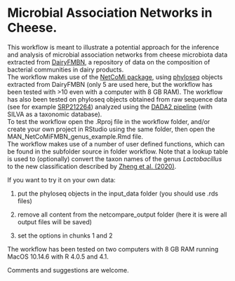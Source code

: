# Microbial Association Networks in Cheese.  

This workflow is meant to illustrate a potential approach for the inference and analysis of microbial association networks from cheese microbiota data extracted from [DairyFMBN](https://data.mendeley.com/datasets/3cwf729p34/4), a repository of data on the composition of bacterial communities in dairy products.  
The workflow makes use of the [NetCoMi package](https://github.com/stefpeschel/NetCoMi), using [phyloseq](https://joey711.github.io/phyloseq/) objects extracted from DairyFMBN (only 5 are used here, but the workflow has been tested with >10 even with a computer with 8 GB RAM). The workflow has also been tested on phyloseq objects obtained from raw sequence data (see for example [SRP212264](https://www.ncbi.nlm.nih.gov/sra/?term=SRP212264)) analyzed using the [DADA2 pipeline](https://benjjneb.github.io/dada2/tutorial_1_8.html) (with SILVA as a taxonomic database).  
To test the workflow open the .Rproj file in the workflow folder, and/or create your own project in RStudio using the same folder, then open the MAN_NetCoMiFMBN_genus_example.Rmd file.  
The workflow makes use of a number of user defined functions, which can be found in the subfolder source in folder workflow. Note that a lookup table is used to (optionally) convert the taxon names of the genus _Lactobacillus_ to the new classification described by [Zheng et al. (2020)](https://www.microbiologyresearch.org/content/journal/ijsem/10.1099/ijsem.0.004107).  

If you want to try it on your own data:  

1. put the phyloseq objects in the input_data folder (you should use .rds files)

2. remove all content from the netcompare_output folder (here it is were all output files will be saved)

3. set the options in chunks 1 and 2

The workflow has been tested on two computers with 8 GB RAM running MacOS 10.14.6 with R 4.0.5 and 4.1.  

Comments and suggestions are welcome.  